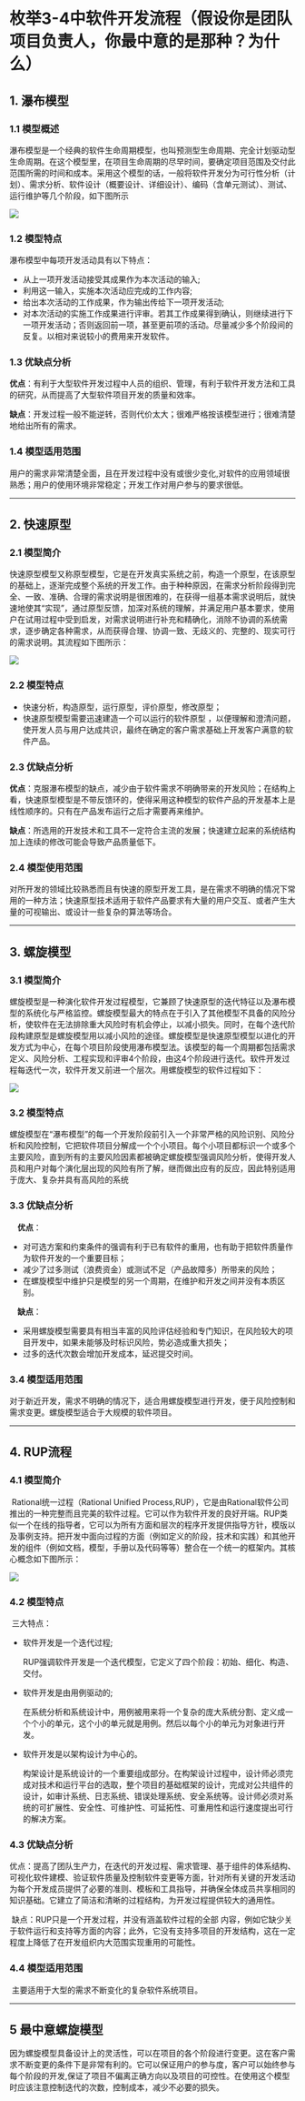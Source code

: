 # 枚举3-4中软件开发流程（假设你是团队项目负责人，你最中意的是那种？为什么）


## 1. 瀑布模型

### 1.1 模型概述

​		 瀑布模型是一个经典的软件生命周期模型，也叫预测型生命周期、完全计划驱动型生命周期。在这个模型里，在项目生命周期的尽早时间，要确定项目范围及交付此范围所需的时间和成本。采用这个模型的话，一般将软件开发分为可行性分析（计划）、需求分析、软件设计（概要设计、详细设计）、编码（含单元测试）、测试、运行维护等几个阶段，如下图所示

![](../pic/waterfall.jpeg)

### 1.2 模型特点

  瀑布模型中每项开发活动具有以下特点：

  - 从上一项开发活动接受其成果作为本次活动的输入;
  - 利用这一输入，实施本次活动应完成的工作内容;
  - 给出本次活动的工作成果，作为输出传给下一项开发活动;
  - 对本次活动的实施工作成果进行评审。若其工作成果得到确认，则继续进行下一项开发活动；否则返回前一项，甚至更前项的活动。尽量减少多个阶段间的反复。以相对来说较小的费用来开发软件。

### 1.3 优缺点分析

​		 **优点**：有利于大型软件开发过程中人员的组织、管理，有利于软件开发方法和工具的研究，从而提高了大型软件项目开发的质量和效率。

​		  **缺点**：开发过程一般不能逆转，否则代价太大；很难严格按该模型进行；很难清楚地给出所有的需求。

### 1.4 模型适用范围

​		 用户的需求非常清楚全面，且在开发过程中没有或很少变化,对软件的应用领域很熟悉；用户的使用环境非常稳定；开发工作对用户参与的要求很低。

-----

## 2. 快速原型

### 2.1 模型简介

​		 快速原型模型又称原型模型，它是在开发真实系统之前，构造一个原型，在该原型的基础上，逐渐完成整个系统的开发工作。由于种种原因，在需求分析阶段得到完全、一致、准确、合理的需求说明是很困难的，在获得一组基本需求说明后，就快速地使其“实现”，通过原型反馈，加深对系统的理解，并满足用户基本要求，使用户在试用过程中受到启发，对需求说明进行补充和精确化，消除不协调的系统需求，逐步确定各种需求，从而获得合理、协调一致、无歧义的、完整的、现实可行的需求说明。其流程如下图所示：  

![](../pic/prototype.jpg)

### 2.2 模型特点

- 快速分析，构造原型，运行原型，评价原型，修改原型；
- 快速原型模型需要迅速建造一个可以运行的软件原型 ，以便理解和澄清问题，使开发人员与用户达成共识，最终在确定的客户需求基础上开发客户满意的软件产品。

### 2.3 优缺点分析

​			**优点**：克服瀑布模型的缺点，减少由于软件需求不明确带来的开发风险；在结构上看，快速原型模型是不带反馈环的，使得采用这种模型的软件产品的开发基本上是线性顺序的。只有在产品发布运行之后才需要再来维护。

​			**缺点**：所选用的开发技术和工具不一定符合主流的发展；快速建立起来的系统结构加上连续的修改可能会导致产品质量低下。

### 2.4 模型使用范围

​			对所开发的领域比较熟悉而且有快速的原型开发工具，是在需求不明确的情况下常用的一种方法；快速原型技术适用于软件产品要求有大量的用户交互、或者产生大量的可视输出、或设计一些复杂的算法等场合。

-----

## 3. 螺旋模型

### 3.1 模型简介

​			螺旋模型是一种演化软件开发过程模型，它兼顾了快速原型的迭代特征以及瀑布模型的系统化与严格监控。螺旋模型最大的特点在于引入了其他模型不具备的风险分析，使软件在无法排除重大风险时有机会停止，以减小损失。同时，在每个迭代阶段构建原型是螺旋模型用以减小风险的途径。螺旋模型是快速原型模型以进化的开发方式为中心，在每个项目阶段使用瀑布模型法。该模型的每一个周期都包括需求定义、风险分析、工程实现和评审4个阶段，由这4个阶段进行迭代。软件开发过程每迭代一次，软件开发又前进一个层次。用螺旋模型的软件过程如下：

![](../pic/rotate.png)

### 3.2 模型特点

​			螺旋模型在“瀑布模型”的每一个开发阶段前引入一个非常严格的风险识别、风险分析和风险控制，它把软件项目分解成一个个小项目。每个小项目都标识一个或多个主要风险，直到所有的主要风险因素都被确定螺旋模型强调风险分析，使得开发人员和用户对每个演化层出现的风险有所了解，继而做出应有的反应，因此特别适用于庞大、复杂并具有高风险的系统

### 3.3 优缺点分析

　**优点**：

- 对可选方案和约束条件的强调有利于已有软件的重用，也有助于把软件质量作为软件开发的一个重要目标；
- 减少了过多测试（浪费资金）或测试不足（产品故障多）所带来的风险；
- 在螺旋模型中维护只是模型的另一个周期，在维护和开发之间并没有本质区别。　

　**缺点**：

- 采用螺旋模型需要具有相当丰富的风险评估经验和专门知识，在风险较大的项目开发中，如果未能够及时标识风险，势必造成重大损失；
- 过多的迭代次数会增加开发成本，延迟提交时间。

### 3.4 模型适用范围

​			对于新近开发，需求不明确的情况下，适合用螺旋模型进行开发，便于风险控制和需求变更。螺旋模型适合于大规模的软件项目。

------

## 4. RUP流程

### 4.1 模型简介

​			Rational统一过程（Rational Unified Process,RUP），它是由Rational软件公司推出的一种完整而且完美的软件过程。它可以作为软件开发的良好开端。RUP类似一个在线的指导者，它可以为所有方面和层次的程序开发提供指导方针，模版以及事例支持。把开发中面向过程的方面（例如定义的阶段，技术和实践）和其他开发的组件（例如文档，模型，手册以及代码等等）整合在一个统一的框架内。其核心概念如下图所示：

![](../pic/rup.jpg)

### 4.2 模型特点

​			三大特点：

- 软件开发是一个迭代过程;

  RUP强调软件开发是一个迭代模型，它定义了四个阶段：初始、细化、构造、交付。

- 软件开发是由用例驱动的;

  在系统分析和系统设计中，用例被用来将一个复杂的庞大系统分割、定义成一个个小的单元，这个小的单元就是用例。然后以每个小的单元为对象进行开发。

- 软件开发是以架构设计为中心的。

  构架设计是系统设计的一个重要组成部分。在构架设计过程中，设计师必须完成对技术和运行平台的选取，整个项目的基础框架的设计，完成对公共组件的设计，如审计系统、日志系统、错误处理系统、安全系统等。设计师必须对系统的可扩展性、安全性、可维护性、可延拓性、可重用性和运行速度提出可行的解决方案。

### 4.3 优缺点分析

​			优点：提高了团队生产力，在迭代的开发过程、需求管理、基于组件的体系结构、可视化软件建模、验证软件质量及控制软件变更等方面，针对所有关键的开发活动为每个开发成员提供了必要的准则、模板和工具指导，并确保全体成员共享相同的知识基础。它建立了简洁和清晰的过程结构，为开发过程提供较大的通用性。

​			缺点：RUP只是一个开发过程，并没有涵盖软件过程的全部 内容，例如它缺少关于软件运行和支持等方面的内容；此外，它没有支持多项目的开发结构，这在一定程度上降低了在开发组织内大范围实现重用的可能性。

### 4.4 模型适用范围

​			主要适用于大型的需求不断变化的复杂软件系统项目。

-----

## 5 最中意螺旋模型

​		因为螺旋模型具备设计上的灵活性，可以在项目的各个阶段进行变更。这在客户需求不断变更的条件下是非常有利的。它可以保证用户的参与度，客户可以始终参与每个阶段的开发,保证了项目不偏离正确方向以及项目的可控性。在使用这个模型时应该注意控制迭代的次数，控制成本，减少不必要的损失。